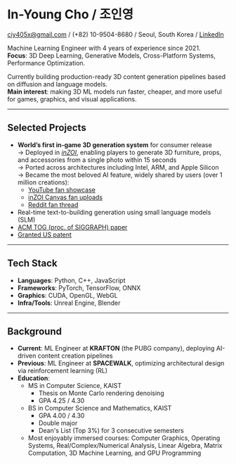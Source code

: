 # In-Young Cho / 조인영
ciy405x@gmail.com / (+82) 10-9504-8680 / Seoul, South Korea / [LinkedIn](https://linkedin.com/in/in-young-cho)  

Machine Learning Engineer with 4 years of experience since 2021.  
**Focus**: 3D Deep Learning, Generative Models, Cross-Platform Systems, Performance Optimization.

Currently building production-ready 3D content generation pipelines based on diffusion and language models.  
**Main interest**: making 3D ML models run faster, cheaper, and more useful for games, graphics, and visual applications.

---

## Selected Projects
- **World’s first in-game 3D generation system** for consumer release  
  → Deployed in [_inZOI_](https://store.steampowered.com/app/2456740/inZOI/?l=koreana), enabling players to generate 3D furniture, props, and accessories from a single photo within 15 seconds  
  → Ported across architectures including Intel, ARM, and Apple Silicon  
  → Became the most beloved AI feature, widely shared by users (over 1 million creations):
    - [YouTube fan showcase](https://www.youtube.com/watch?v=LFVVAXvTwQ4)  
    - [inZOI Canvas fan uploads](https://canvas.playinzoi.com/ko-KR/category?Preset=ArchitectureNone&Room=3DObject&Filters=ArchitectureImageTo3D&TimePeriodFilter=All&Order=Recent)  
    - [Reddit fan thread](https://www.reddit.com/r/inZOI/comments/1jgxmwf/my_first_3d_scan/)
- Real-time text-to-building generation using small language models (SLM)
- [ACM TOG (proc. of SIGGRAPH) paper](https://sgvr.kaist.ac.kr/wp-content/uploads/2021/05/main_low_res.pdf)
- [Granted US patent](https://patents.google.com/patent/US12051146B2/en)

---

## Tech Stack
- **Languages**: Python, C++, JavaScript
- **Frameworks**: PyTorch, TensorFlow, ONNX
- **Graphics**: CUDA, OpenGL, WebGL
- **Infra/Tools**: Unreal Engine, Blender

---

## Background
- **Current**: ML Engineer at **KRAFTON** (the PUBG company), deploying AI-driven content creation pipelines
- **Previous**: ML Engineer at **SPACEWALK**, optimizing architectural design via reinforcement learning (RL)
- **Education**:  
  - MS in Computer Science, KAIST  
    - Thesis on Monte Carlo rendering denoising  
    - GPA 4.25 / 4.30  
  - BS in Computer Science and Mathematics, KAIST  
    - GPA 4.00 / 4.30  
    - Double major  
    - Dean's List (Top 3%) for 3 consecutive semesters
  - Most enjoyably immersed courses: Computer Graphics, Operating Systems, Real/Complex/Numerical Analysis, Linear Algebra, Matrix Computation, 3D Machine Learning, and GPU Programming
